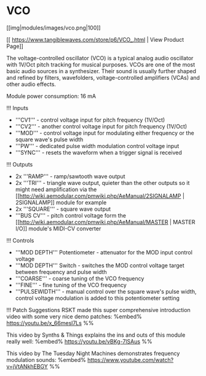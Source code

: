 # VCO
[[img|modules/images/vco.png|100]]

[[ https://www.tangiblewaves.com/store/p6/VCO_.html | View Product Page]]

The voltage-controlled oscillator (VCO) is a typical analog audio oscillator with 1V/Oct pitch tracking for musical purposes. VCOs are one of the most basic audio sources in a synthesizer. Their sound is usually further shaped and refined by filters, wavefolders, voltage-controlled amplifiers (VCAs) and other audio effects.

Module power consumption: 16 mA

!!! Inputs
* '''CV1''' - control voltage input for pitch frequency (1V/Oct)
* '''CV2''' - another control voltage input for pitch frequency (1V/Oct)
* '''MOD''' - control voltage input for modulating either frequency or the square wave's pulse width
* '''PW''' - dedicated pulse width modulation control voltage input
* '''SYNC''' - resets the waveform when a trigger signal is received

!!! Outputs
* 2x '''RAMP''' - ramp/sawtooth wave output
* 2x '''TRI''' - triangle wave output, quieter than the other outputs so it might need amplification via the [[http://wiki.aemodular.com/pmwiki.php/AeManual/2SIGNALAMP | 2SIGNALAMP]] module for example
* 2x '''SQUARE''' - square wave output
* '''BUS CV''' - pitch control voltage form the [[http://wiki.aemodular.com/pmwiki.php/AeManual/MASTER | MASTER I/O]] module's MIDI-CV converter 

!!! Controls
* '''MOD DEPTH''' Potentiometer - attenuator for the MOD input control voltage
* '''MOD DEPTH''' Switch - switches the MOD control voltage target between frequency and pulse width
* '''COARSE''' - coarse tuning of the VCO frequency
* '''FINE''' - fine tuning of the VCO frequency
* '''PULSEWIDTH''' - manual control over the square wave's pulse width, control voltage modulation is added to this potentiometer setting

!!! Patch Suggestions
RSKT made this super comprehensive introduction video with some very nice demo patches:
%embed% https://youtu.be/x_66mesl7Ls %%

This video by Synths & Things explains the ins and outs of this module really well:
%embed% https://youtu.be/vBKg-7lSAus %%

This video by The Tuesday Night Machines demonstrates frequency modulation sounds:
%embed% https://www.youtube.com/watch?v=jVtANkhEBGY %%
